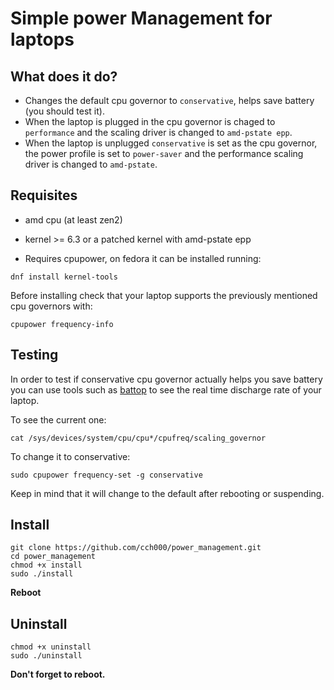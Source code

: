 # Simple power Management for laptops

## What does it do?

- Changes the default cpu governor to `conservative`, helps save battery (you should test it).
- When the laptop is plugged in the cpu governor is chaged to `performance` 
and the scaling driver is changed to `amd-pstate epp`.
- When the laptop is unplugged `conservative` is set as the cpu governor, the power profile is set to `power-saver` 
and the performance scaling driver is changed to `amd-pstate`.

## Requisites

- amd cpu (at least zen2)

- kernel >= 6.3 or a patched kernel with amd-pstate epp

- Requires cpupower, on fedora it can be installed running:

```
dnf install kernel-tools
```

Before installing check that your laptop supports the previously mentioned cpu governors with:

```
cpupower frequency-info
```

## Testing

In order to test if conservative cpu governor actually helps you save battery
you can use tools such as [battop](https://github.com/svartalf/rust-battop "Battop on Github") to see the real time discharge rate of your laptop.

To see the current one:

```
cat /sys/devices/system/cpu/cpu*/cpufreq/scaling_governor
```

To change it to conservative: 

```
sudo cpupower frequency-set -g conservative
```

Keep in mind that it will change to the default after rebooting or suspending.

## Install

```
git clone https://github.com/cch000/power_management.git
cd power_management
chmod +x install
sudo ./install
```

**Reboot**

## Uninstall

```
chmod +x uninstall
sudo ./uninstall
```

**Don't forget to reboot.**